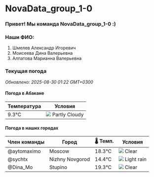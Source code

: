 # NovaData_group_1-0
### Привет! Мы команда NovaData_group_1-0 :)

### Наши ФИО:
1. Шмелев Александр Игоревич
2. Моисеева Дина Валерьевна
3. Алпатова Марианна Валерьевна

### Текущая погода
<!-- WEATHER:START -->
_Обновлено: 2025-08-30 01:22 GMT+0300_

#### Погода в Абакане

| Температура | Условия |
|-------------|----------|
| 9.3°C     | ![](https://cdn.weatherapi.com/weather/64x64/night/116.png) Partly Cloudy |

#### Погода в наших городах

| Член команды  | Город               | 🌡️ Темп.  | Условия          |
|---------------|---------------------|-----------|--------------------|
| @aytomaximo    | Moscow              |   18.3°C | ![](https://cdn.weatherapi.com/weather/64x64/night/113.png) Clear        |
| @sychtx        | Nizhny Novgorod     |   14.4°C | ![](https://cdn.weatherapi.com/weather/64x64/night/296.png) Light rain   |
| @Dina_Mo       | Stupino             |   19.3°C | ![](https://cdn.weatherapi.com/weather/64x64/night/113.png) Clear        |

<!-- WEATHER:END -->
